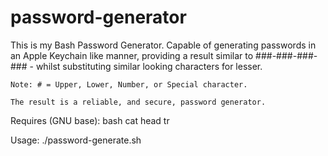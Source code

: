 # password-generator

This is my Bash Password Generator. Capable of generating passwords in an Apple Keychain like manner, providing
    a result similar to ###-###-###-### - whilst substituting similar looking characters for lesser.
    
    Note: # = Upper, Lower, Number, or Special character.

    The result is a reliable, and secure, password generator.

Requires (GNU base):
    bash
    cat
    head
    tr

Usage:
    ./password-generate.sh
